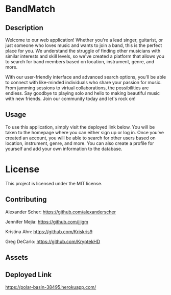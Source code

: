 # BandMatch

## Description

Welcome to our web application! Whether you're a lead singer, guitarist, or just someone who loves music and wants to join a band, this is the perfect place for you. We understand the struggle of finding other musicians with similar interests and skill levels, so we've created a platform that allows you to search for band members based on location, instrument, genre, and more.

With our user-friendly interface and advanced search options, you'll be able to connect with like-minded individuals who share your passion for music. From jamming sessions to virtual collaborations, the possibilities are endless. Say goodbye to playing solo and hello to making beautiful music with new friends. Join our community today and let's rock on!

## Usage

To use this application, simply visit the deployed link below. You will be taken to the homepage where you can either sign up or log in. Once you've created an account, you will be able to search for other users based on location, instrument, genre, and more. You can also create a profile for yourself and add your own information to the database.




# License

This project is licensed under the MIT license.

## Contributing

Alexander Scher: https://github.com/alexanderscher

Jennifer Mejia: https://github.com/jjjgm

Kristina Ahn: https://github.com/Kriskris9

Greg DeCarlo: https://github.com/KryptekHD


## Assets 


## Deployed Link 

https://polar-basin-38495.herokuapp.com/

